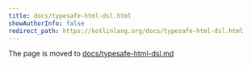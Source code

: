 ```yaml
---
title: docs/typesafe-html-dsl.html
showAuthorInfo: false
redirect_path: https://kotlinlang.org/docs/typesafe-html-dsl.html
---
```


The page is moved to [docs/typesafe-html-dsl.md](docs/typesafe-html-dsl.md)

